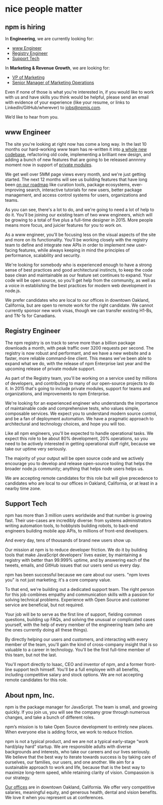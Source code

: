 <hgroup>
  <h1>nice people matter</h1>
  <h2>npm is hiring</h2>
</hgroup>

In **Engineering**, we are currently looking for:
* [www Engineer](#www-engineer)
* [Registry Engineer](#registry-engineer)
* [Support Tech](#support-tech)

In **Marketing & Revenue Growth**, we are looking for:
* [VP of Marketing](https://www.npmjs.com/marketing-bd-sales#vp-of-marketing)
* [Senior Manager of Marketing Operations](https://www.npmjs.com/marketing-bd-sales#senior-marketing-operations-manager)

Even if none of those is what you're interested in, if you would like to work with us and have skills you think would be helpful, please send an email with evidence of your experience (like your resume, or links to LinkedIn/GitHub/wherever) to [jobs@npmjs.com](mailto:jobs@npmjs.com).

We’d like to hear from you.


## www Engineer

The site you're looking at right now has come a long way. In the last 10 months our hard-working www team has re-written it into [a whole new codebase](https://github.com/npm/newww), refactoring old code, implementing a brilliant new design, and adding a bunch of new features that are going to be released annnnny moment now in support of [private modules](/private-modules). 

We get well over 5MM page views every month, and we're just getting started. The next 12 months will see us building features that have long been [on our roadmap](http://blog.npmjs.org/post/94662089625/the-future-of-the-npm-website-lets-map-this) like curation tools, package ecosystems, ever-improving search, interactive tutorials for new users, better package management, and access control systems for users, organizations and teams.

As you can see, there's a lot to do, and we're going to need a lot of help to do it. You'll be joining our existing team of two www engineers, which will be growing to a total of five plus a full-time designer in 2015. More people means more focus, and juicier features for you to work on.

As a www engineer, you'll be focusing less on the visual aspects of the site and more on its functionality. You'll be working closely with the registry team to define and integrate new APIs in order to implement new user-facing features, while always keeping in mind the principles of performance, scalability and security.

We're looking for somebody who is experienced enough to have a strong sense of best practices and good architectural instincts, to keep the code base clean and maintainable as our feature set continues to expand. Your code will be open source, so you'll get help from the community, as well as a voice in establishing the best practices for modern web development in node.js.

We prefer candidates who are local to our offices in downtown Oakland, California, but are open to remote work for the right candidate. We cannot currently sponsor new work visas, though we can transfer existing H1-Bs, and TN-1s for Canadians.


## Registry Engineer

The npm registry is on track to serve more than a billion package downloads a month, with peak traffic over 3200 requests per second. The registry is now robust and performant, and we have a new website and a faster, more reliable command-line client. This means we've been able to expand what we do, with the release of npm Enterprise last year and the upcoming release of private module support.

As part of the Registry team, you'll be working on a service used by millions of developers, and contributing to many of our open-source projects to do it. In 2015 that's going to include private modules, support for teams and organizations, and improvements to npm Enterprise.

We're looking for an experienced engineer who understands the importance of maintainable code and comprehensive tests, who values simple, composable services. We expect you to understand modern source control, and be a fan of deployment automation. We have a pragmatic approach to architectural and technology choices, and hope you will too.

Like all npm engineers, you'll be expected to handle operational tasks. We expect this role to be about 80% development, 20% operations, so you need to be actively interested in getting operational stuff right, because we take our uptime very seriously.

The majority of your output will be open source code and we actively encourage you to develop and release open-source tooling that helps the broader node.js community; anything that helps node users helps us.

We are accepting remote candidates for this role but will give precedence to candidates who are local to our offices in Oakland, California, or at least in a nearby time zone.


## Support Tech

npm has more than 3 million users worldwide and that number is growing fast. Their use-cases are incredibly diverse: from systems administrators writing automation tools, to hobbyists building robots, to back-end engineers building mobile app APIs, to millions of front-end developers.

And every day, tens of thousands of brand new users show up.

Our mission at npm is to reduce developer friction. We do it by building tools that make JavaScript developers' lives easier, by maintaining a registry with better than 99.999% uptime, and by answering each of the tweets, emails, and GitHub issues that our users send us every day.

npm has been successful because we care about our users.  "npm loves you" is not just marketing; it's a core company value.

To that end, we're building out a dedicated support team.  The right person for this job combines empathy and communication skills with a passion for solving technical problems.  Experience with Open Source and customer service are beneficial, but not required.

Your job will be to serve as the first line of support, fielding common questions, building up FAQs, and solving the unusual or complicated cases yourself, with the help of every member of the engineering team (who are the ones currently doing all these things).

By directly helping our users and customers, and interacting with every member of the team, you'll gain the kind of cross-company insight that is so valuable to a career in technology.  You'll be the first full-time member of this team, but not the last.

You'll report directly to Isaac, CEO and inventor of npm, and a former front-line support tech himself.  You'll be a full employee with all benefits, including competitive salary and stock options.  We are not accepting remote candidates for this role.


## About npm, Inc.

npm is the package manager for JavaScript. The team is small, and growing quickly. If you join us, you will see the company grow through numerous changes, and take a bunch of different roles.

npm’s mission is to take Open Source development to entirely new places. When everyone else is adding force, we work to reduce friction.

npm is not a typical product, and we are not a typical early-stage “work hard/play hard” startup. We are responsible adults with diverse backgrounds and interests, who take our careers and our lives seriously. We believe that the best way to iterate towards success is by taking care of ourselves, our families, our users, and one another. We aim for a sustainable approach to work and life, because that is the best way to maximize long-term speed, while retaining clarity of vision. Compassion is our strategy.

[Our offices](https://www.google.com/maps/place/200+Frank+H+Ogawa+Plaza/@37.805544,-122.2720659,17z/data=!3m1!4b1!4m2!3m1!1s0x808f80b1a2db786f:0x4685356d4acb43ef) are in downtown Oakland, California. We offer very competitive salaries, meaningful equity, and generous health, dental and vision benefits. We love it when you represent us at conferences.
